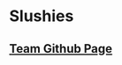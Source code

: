 # Slushies

## [Team Github Page](https://github.com/PunarvasuS/TheSlushies/blob/main/README.md#Week-Overview)
